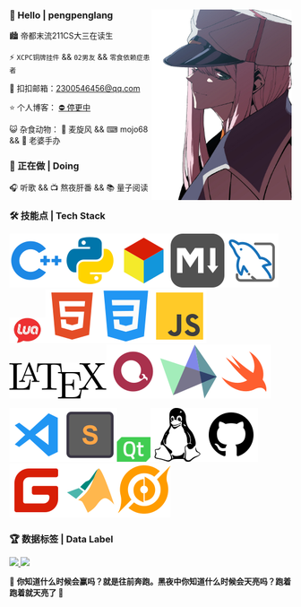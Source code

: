 

### 👋 Hello | pengpenglang<img align="right" alt="" src="./img/avatar_back-3.jpg" style="@media (min-width: 960px){display:none;}" width="250px" height="340px"/>
🏙 帝都末流211CS大三在读生

⚡ `XCPC铜牌挂件` && `02男友` && `零食依赖症患者`

💬 扣扣邮箱：[2300546456@qq.com](mailto:2300546456@qq.com)

⭐ 个人博客： [⛔ 停更中](https://pengpenglang.cn/)

😺 杂食动物： 🍦 麦旋风 && ⌨ mojo68 && 🎁 老婆手办

### 🎨 正在做 | Doing

🎧️ 听歌 && 📺 熬夜肝番 && 📚︎ 量子阅读

### 🛠 技能点 | Tech Stack

![](./img/cpp.svg)![](./img/Python.svg)![](./img/algorithm.svg)![](./img/markdown.svg)![](./img/mysql.svg)<img src="./img/lua.jpg" alt="html" width="64px" />![](./img/HTML5.svg)![](./img/css.svg)![](./img/js.svg)![](./img/LaTex.svg)![](./img/echarts.svg)![](./img/HighCharts.svg)![](./img/swift.svg)

![](./img/vscode.svg)![](./img/Sublime.svg)<img src="./img/qt.jpg"  width=60px  />![](./img/linux.svg)![](./img/github.svg)![](./img/码云.svg)![](./img/matlab.svg)![](./img/wangzhe.svg)



### 🏆  数据标签 | Data Label

<a href="https://github.com/anuraghazra/github-readme-stats">
  <img src="https://github-readme-stats.vercel.app/api?username=pengpenglang&count_private=true&show_icons=true&theme=flag-india&show_owner=true" style="width:50%!important" / >

</a>

<a href="https://github.com/anuraghazra/github-readme-stats">
  <img src="https://github-readme-stats.vercel.app/api/top-langs/?username=pengpenglang&layout=compact&hide=html"/>
</a>

📢 **你知道什么时候会赢吗？就是往前奔跑。黑夜中你知道什么时候会天亮吗？跑着跑着就天亮了 🏃**

